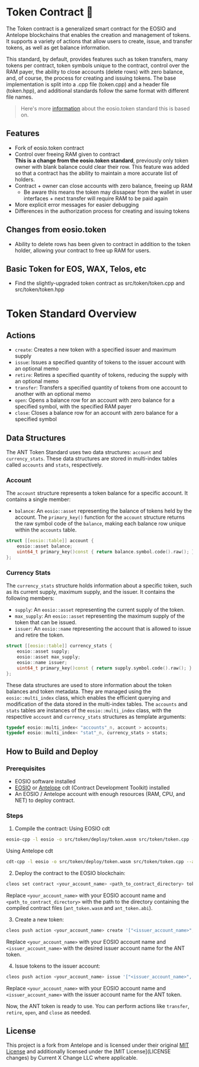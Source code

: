 # Token Contract 🐜
The Token contract is a generalized smart contract for the EOSIO and Antelope blockchains that enables the creation and management of tokens. It supports a variety of actions that allow users to create, issue, and transfer tokens, as well as get balance information.


This standard, by default, provides features such as token transfers, many tokens per contract, token symbols unique to the contract, control over the RAM payer, the ability to close accounts (delete rows) with zero balance, and, of course, the process for creating and issuing tokens. The base implementation is split into a .cpp file (token.cpp) and a header file (token.hpp), and additional standards follow the same format with different file names.

> Here's more [information](https://developers.eos.io/welcome/v2.2/tutorials/eosio_token/#token) about the eosio.token standard this is based on. 

## Features

- Fork of eosio.token contract
- Control over freeing RAM given to contract   
    **This is a change from the eosio.token standard**, previously only token owner with blank balance could clear their row. This feature was added so that a contract has the ability to maintain a more accurate list of holders. 
- Contract + owner can close accounts with zero balance, freeing up RAM
    - Be aware this means the token may dissapear from the wallet in user interfaces + next transfer will require RAM to be paid again
- More explicit error messages for easier debugging
- Differences in the authorization process for creating and issuing tokens

## Changes from eosio.token
- Ability to delete rows has been given to contract in addition to the token holder, allowing your contract to free up RAM for users.

## Basic Token for EOS, WAX, Telos, etc
- Find the slightly-upgraded token contract as src/token/token.cpp and src/token/token.hpp


# Token Standard Overview

## Actions

- `create`: Creates a new token with a specified issuer and maximum supply
- `issue`: Issues a specified quantity of tokens to the issuer account with an optional memo
- `retire`: Retires a specified quantity of tokens, reducing the supply with an optional memo
- `transfer`: Transfers a specified quantity of tokens from one account to another with an optional memo
- `open`: Opens a balance row for an account with zero balance for a specified symbol, with the specified RAM payer
- `close`: Closes a balance row for an account with zero balance for a specified symbol

## Data Structures

The ANT Token Standard uses two data structures: `account` and `currency_stats`. These data structures are stored in multi-index tables called `accounts` and `stats`, respectively.

### Account

The `account` structure represents a token balance for a specific account. It contains a single member:

- `balance`: An `eosio::asset` representing the balance of tokens held by the account. The `primary_key()` function for the `account` structure returns the raw symbol code of the `balance`, making each balance row unique within the `accounts` table.

```c++
struct [[eosio::table]] account {
    eosio::asset balance;
    uint64_t primary_key()const { return balance.symbol.code().raw(); }
};
```

### Currency Stats

The `currency_stats` structure holds information about a specific token, such as its current supply, maximum supply, and the issuer. It contains the following members:

- `supply`: An `eosio::asset` representing the current supply of the token.
- `max_supply`: An `eosio::asset` representing the maximum supply of the token that can be issued.
- `issuer`: An `eosio::name` representing the account that is allowed to issue and retire the token.

```c++
struct [[eosio::table]] currency_stats {
    eosio::asset supply;
    eosio::asset max_supply;
    eosio::name issuer;
    uint64_t primary_key()const { return supply.symbol.code().raw(); }
};
```

These data structures are used to store information about the token balances and token metadata. They are managed using the `eosio::multi_index` class, which enables the efficient querying and modification of the data stored in the multi-index tables. The `accounts` and `stats` tables are instances of the `eosio::multi_index` class, with the respective `account` and `currency_stats` structures as template arguments:

```c++
typedef eosio::multi_index< "accounts"_n, account > accounts;
typedef eosio::multi_index< "stat"_n, currency_stats > stats;
```

## How to Build and Deploy

### Prerequisites

- EOSIO software installed
- [EOSIO](https://github.com/EOSIO/eosio.cdt) or [Antelope](https://github.com/AntelopeIO/cdt/) cdt (Contract Development Toolkit) installed
- An EOSIO / Antelope account with enough resources (RAM, CPU, and NET) to deploy contract.

### Steps

1. Compile the contract:
Using EOSIO cdt
```bash
eosio-cpp -l eosio -o src/token/deploy/token.wasm src/token/token.cpp --abigen --contract token
```

Using Antelope cdt 
```bash
cdt-cpp -l eosio -o src/token/deploy/token.wasm src/token/token.cpp --abigen --contract token
```



2. Deploy the contract to the EOSIO blockchain:

```bash
cleos set contract <your_account_name> <path_to_contract_directory> token.wasm token.abi
```

Replace `<your_account_name>` with your EOSIO account name and `<path_to_contract_directory>` with the path to the directory containing the compiled contract files (`ant_token.wasm` and `ant_token.abi`).

3. Create a new token:

```bash
cleos push action <your_account_name> create '["<issuer_account_name>", "1000000000.0000 ANT"]' -p <your_account_name>
```

Replace `<your_account_name>` with your EOSIO account name and `<issuer_account_name>` with the desired issuer account name for the ANT token.

4. Issue tokens to the issuer account:

```bash
cleos push action <your_account_name> issue '["<issuer_account_name>", "1000.0000 ANT", "Initial issuance"]' -p <issuer_account_name>
```

Replace `<your_account_name>` with your EOSIO account name and `<issuer_account_name>` with the issuer account name for the ANT token.

Now, the ANT token is ready to use. You can perform actions like `transfer`, `retire`, `open`, and `close` as needed.

## License

This project is a fork from Antelope and is licensed under their original [MIT License](LICENSE) and additionally licensed under the [MIT License](LICENSE changes) by Current X Change LLC where applicable. 